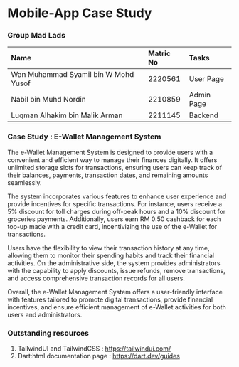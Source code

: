 # Mobile-App Case Study

### Group Mad Lads
| Name     | Matric No           | Tasks  |
| :------------- |:-------------| :-----|
| Wan Muhammad Syamil bin W Mohd Yusof | 2220561 | User Page |
| Nabil bin Muhd Nordin | 2210859 | Admin Page |
| Luqman Alhakim bin Malik Arman | 2211145 | Backend |

### Case Study : E-Wallet Management System
The e-Wallet Management System is designed to provide users with a convenient and efficient way to manage their finances digitally. It offers unlimited storage slots for transactions, ensuring users can keep track of their balances, payments, transaction dates, and remaining amounts seamlessly.

The system incorporates various features to enhance user experience and provide incentives for specific transactions. For instance, users receive a 5% discount for toll charges during off-peak hours and a 10% discount for groceries payments. Additionally, users earn RM 0.50 cashback for each top-up made with a credit card, incentivizing the use of the e-Wallet for transactions.

Users have the flexibility to view their transaction history at any time, allowing them to monitor their spending habits and track their financial activities. On the administrative side, the system provides administrators with the capability to apply discounts, issue refunds, remove transactions, and access comprehensive transaction records for all users.

Overall, the e-Wallet Management System offers a user-friendly interface with features tailored to promote digital transactions, provide financial incentives, and ensure efficient management of e-Wallet activities for both users and administrators.


### Outstanding resources
1. TailwindUI and TailwindCSS : https://tailwindui.com/
2. Dart:html documentation page : https://dart.dev/guides
